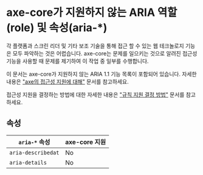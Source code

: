 # axe-core가 지원하지 않는 ARIA 역할(role) 및 속성(aria-*)

각 플랫폼과 스크린 리더 및 기타 보조 기술을 통해 접근 할 수 있는 웹 테크놀로지 기능은 모두 파악하는 것은 어렵습니다. 
axe-core는 문제를 일으키는 것으로 알려진 접근성 기능을 사용할 때 문제를 제기하여 이 작업 중 일부를 수행합니다.

이 문서는 axe-core가 지원하지 않는 ARIA 1.1 기능 목록이 포함되어 있습니다. 자세한 내용은 
["axe의 접근성 지원에 대해"](https://www.deque.com/blog/weve-got-your-back-with-accessibility-supported-in-axe/ "We’ve got your back with “Accessibility Supported” in axe") 문서를 참고하세요.

접근성 지원을 결정하는 방법에 대한 자세한 내용은 ["규칙 지원 결정 방법"](accessibility-supported.md "How we make decisions on rules") 문서를 참고하세요.

## 속성

| `aria-*` 속성   | axe-core 지원 |
| ---------------- | ---------------- |
| `aria-describedat` | No               |
| `aria-details`     | No               |
